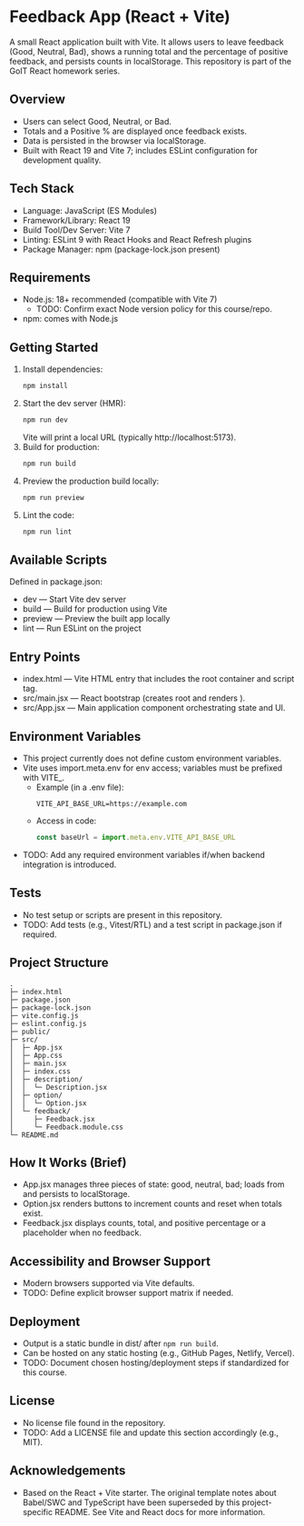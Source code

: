 # Feedback App (React + Vite)

A small React application built with Vite. It allows users to leave feedback (Good, Neutral, Bad), shows a running total
and the percentage of positive feedback, and persists counts in localStorage. This repository is part of the GoIT React
homework series.

## Overview

- Users can select Good, Neutral, or Bad.
- Totals and a Positive % are displayed once feedback exists.
- Data is persisted in the browser via localStorage.
- Built with React 19 and Vite 7; includes ESLint configuration for development quality.

## Tech Stack

- Language: JavaScript (ES Modules)
- Framework/Library: React 19
- Build Tool/Dev Server: Vite 7
- Linting: ESLint 9 with React Hooks and React Refresh plugins
- Package Manager: npm (package-lock.json present)

## Requirements

- Node.js: 18+ recommended (compatible with Vite 7)
    - TODO: Confirm exact Node version policy for this course/repo.
- npm: comes with Node.js

## Getting Started

1. Install dependencies:
   ```bash
   npm install
   ```
2. Start the dev server (HMR):
   ```bash
   npm run dev
   ```
   Vite will print a local URL (typically http://localhost:5173).
3. Build for production:
   ```bash
   npm run build
   ```
4. Preview the production build locally:
   ```bash
   npm run preview
   ```
5. Lint the code:
   ```bash
   npm run lint
   ```

## Available Scripts

Defined in package.json:

- dev — Start Vite dev server
- build — Build for production using Vite
- preview — Preview the built app locally
- lint — Run ESLint on the project

## Entry Points

- index.html — Vite HTML entry that includes the root container and script tag.
- src/main.jsx — React bootstrap (creates root and renders <App />).
- src/App.jsx — Main application component orchestrating state and UI.

## Environment Variables

- This project currently does not define custom environment variables.
- Vite uses import.meta.env for env access; variables must be prefixed with VITE_.
    - Example (in a .env file):
      ```env
      VITE_API_BASE_URL=https://example.com
      ```
    - Access in code:
      ```js
      const baseUrl = import.meta.env.VITE_API_BASE_URL
      ```
- TODO: Add any required environment variables if/when backend integration is introduced.

## Tests

- No test setup or scripts are present in this repository.
- TODO: Add tests (e.g., Vitest/RTL) and a test script in package.json if required.

## Project Structure

```
.
├─ index.html
├─ package.json
├─ package-lock.json
├─ vite.config.js
├─ eslint.config.js
├─ public/
├─ src/
│  ├─ App.jsx
│  ├─ App.css
│  ├─ main.jsx
│  ├─ index.css
│  ├─ description/
│  │  └─ Description.jsx
│  ├─ option/
│  │  └─ Option.jsx
│  └─ feedback/
│     ├─ Feedback.jsx
│     └─ Feedback.module.css
└─ README.md
```

## How It Works (Brief)

- App.jsx manages three pieces of state: good, neutral, bad; loads from and persists to localStorage.
- Option.jsx renders buttons to increment counts and reset when totals exist.
- Feedback.jsx displays counts, total, and positive percentage or a placeholder when no feedback.

## Accessibility and Browser Support

- Modern browsers supported via Vite defaults.
- TODO: Define explicit browser support matrix if needed.

## Deployment

- Output is a static bundle in dist/ after `npm run build`.
- Can be hosted on any static hosting (e.g., GitHub Pages, Netlify, Vercel).
- TODO: Document chosen hosting/deployment steps if standardized for this course.

## License

- No license file found in the repository.
- TODO: Add a LICENSE file and update this section accordingly (e.g., MIT).

## Acknowledgements

- Based on the React + Vite starter. The original template notes about Babel/SWC and TypeScript have been superseded by
  this project-specific README. See Vite and React docs for more information.
